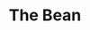 ---
title: The Bean
tags: john
image: /files/john/Chicago_Bean_2000.jpg
imageBase: Chicago_Bean
alt: The Bean sculpture in Chicago, officially known as Cloud Gate.
imageDate: November 2021
location: Chicago, Illinois
camera: Ricoh GR II
metaDescription: The Bean sculpture in Chicago, officially known as Cloud Gate.
---